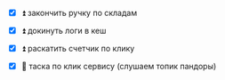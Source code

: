 - [x] ⏫ закончить ручку по складам
- [x] ⏫ докинуть логи в кеш
- [x] ⏫ раскатить счетчик по клику
- [x] 🔼 таска по клик сервису (слушаем топик пандоры)

